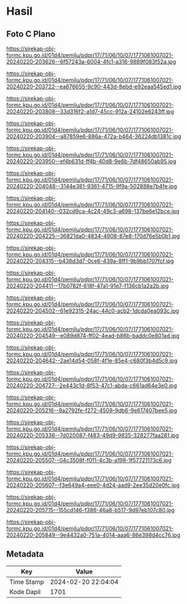 # Hasil

## Foto C Plano

https://sirekap-obj-formc.kpu.go.id/01d4/pemilu/pdpr/17/71/06/10/07/1771061007021-20240220-203626--6f57243a-6004-4fc1-a316-9889f083f52a.jpg

https://sirekap-obj-formc.kpu.go.id/01d4/pemilu/pdpr/17/71/06/10/07/1771061007021-20240220-203722--ea676655-9c90-443d-8ebd-e92eaa545ed1.jpg

https://sirekap-obj-formc.kpu.go.id/01d4/pemilu/pdpr/17/71/06/10/07/1771061007021-20240220-203808--33d316f2-a1d7-45cc-912a-24102e6243ff.jpg

https://sirekap-obj-formc.kpu.go.id/01d4/pemilu/pdpr/17/71/06/10/07/1771061007021-20240220-203904--a87859e6-886a-472a-b464-36224db1381c.jpg

https://sirekap-obj-formc.kpu.go.id/01d4/pemilu/pdpr/17/71/06/10/07/1771061007021-20240220-203950--ef4b631d-ff4b-40d8-9e6b-7df48650ab95.jpg

https://sirekap-obj-formc.kpu.go.id/01d4/pemilu/pdpr/17/71/06/10/07/1771061007021-20240220-204048--3144e381-9361-4715-9f9a-502888e7b4fe.jpg

https://sirekap-obj-formc.kpu.go.id/01d4/pemilu/pdpr/17/71/06/10/07/1771061007021-20240220-204140--032cd9ca-4c24-49c3-a698-137be6e12bce.jpg

https://sirekap-obj-formc.kpu.go.id/01d4/pemilu/pdpr/17/71/06/10/07/1771061007021-20240220-204225--36821da0-4834-4908-87e8-170d76e5b0b1.jpg

https://sirekap-obj-formc.kpu.go.id/01d4/pemilu/pdpr/17/71/06/10/07/1771061007021-20240220-204315--b436d3d7-0ce6-439a-8ff1-9b9bb1707fcf.jpg

https://sirekap-obj-formc.kpu.go.id/01d4/pemilu/pdpr/17/71/06/10/07/1771061007021-20240220-204411--17b0782f-618f-47a1-91e7-f136cb1a2a2b.jpg

https://sirekap-obj-formc.kpu.go.id/01d4/pemilu/pdpr/17/71/06/10/07/1771061007021-20240220-204502--61e92315-24ac-44c0-acb2-1dcda0ea093c.jpg

https://sirekap-obj-formc.kpu.go.id/01d4/pemilu/pdpr/17/71/06/10/07/1771061007021-20240220-204549--e089d874-ff02-4ead-b86b-baddc0e801ad.jpg

https://sirekap-obj-formc.kpu.go.id/01d4/pemilu/pdpr/17/71/06/10/07/1771061007021-20240220-204642--2ae14d54-058f-4f1e-85e4-c680f3b4d5c9.jpg

https://sirekap-obj-formc.kpu.go.id/01d4/pemilu/pdpr/17/71/06/10/07/1771061007021-20240220-204727--2e443c1d-8f53-47c1-abda-c661ad64e3e0.jpg

https://sirekap-obj-formc.kpu.go.id/01d4/pemilu/pdpr/17/71/06/10/07/1771061007021-20240220-205216--9a2792fe-f272-4509-9db6-9e617407bee5.jpg

https://sirekap-obj-formc.kpu.go.id/01d4/pemilu/pdpr/17/71/06/10/07/1771061007021-20240220-205336--7d020087-f483-49d9-9835-328277faa281.jpg

https://sirekap-obj-formc.kpu.go.id/01d4/pemilu/pdpr/17/71/06/10/07/1771061007021-20240220-205507--04c3508f-f011-4c3b-a198-1f57721173c6.jpg

https://sirekap-obj-formc.kpu.go.id/01d4/pemilu/pdpr/17/71/06/10/07/1771061007021-20240220-205607--f3e649a4-eee0-4d24-aad9-2ee35d20e0fc.jpg

https://sirekap-obj-formc.kpu.go.id/01d4/pemilu/pdpr/17/71/06/10/07/1771061007021-20240220-205715--155cd146-f386-46a8-b517-9d97eb107c80.jpg

https://sirekap-obj-formc.kpu.go.id/01d4/pemilu/pdpr/17/71/06/10/07/1771061007021-20240220-205849--9e4432a0-751a-4014-aaa6-86e398d4cc76.jpg


## Metadata

| Key        | Value               |
| ---------- | ------------------- |
| Time Stamp | 2024-02-20 22:04:04 |
| Kode Dapil | 1701                |



